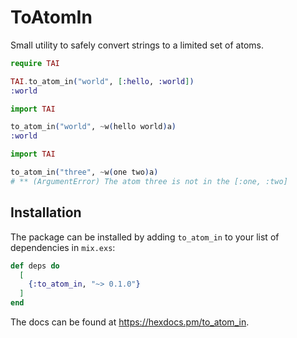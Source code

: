 # ToAtomIn

Small utility to safely convert strings to a limited set of atoms.

```elixir
require TAI

TAI.to_atom_in("world", [:hello, :world])
:world
```

```elixir
import TAI

to_atom_in("world", ~w(hello world)a)
:world
```

```elixir
import TAI

to_atom_in("three", ~w(one two)a)
# ** (ArgumentError) The atom three is not in the [:one, :two]
```

## Installation

The package can be installed
by adding `to_atom_in` to your list of dependencies in `mix.exs`:

```elixir
def deps do
  [
    {:to_atom_in, "~> 0.1.0"}
  ]
end
```

The docs can
be found at <https://hexdocs.pm/to_atom_in>.

